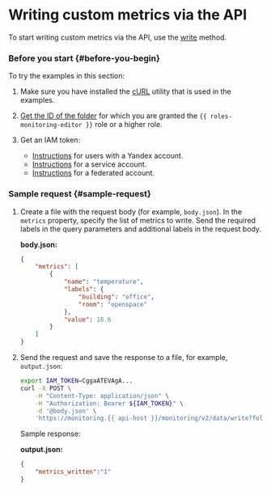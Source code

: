 # Writing custom metrics via the API

To start writing custom metrics via the API, use the [write](../../api-ref/MetricsData/write.md) method.

### Before you start {#before-you-begin}

To try the examples in this section:

1. Make sure you have installed the [cURL](https://curl.haxx.se) utility that is used in the examples.
1. [Get the ID of the folder](../../../resource-manager/operations/folder/get-id.md) for which you are granted the `{{ roles-monitoring-editor }}` role or a higher role.
1. Get an IAM token:

   * [Instructions](../../../iam/operations/iam-token/create.md) for users with a Yandex account.
   * [Instructions](../../../iam/operations/iam-token/create-for-sa.md) for a service account.
   * [Instructions](../../../iam/operations/iam-token/create-for-federation.md) for a federated account.

### Sample request {#sample-request}

1. Create a file with the request body (for example, `body.json`). In the `metrics` property, specify the list of metrics to write. Send the required labels in the query parameters and additional labels in the request body.

   **body.json:**
   ```json
   {
       "metrics": [
           {
               "name": "temperature",
               "labels": {
                   "building": "office",
                   "room": "openspace"
               },
               "value": 18.6
           }
       ]
   }
   ```

1. Send the request and save the response to a file, for example, `output.json`:

   ```bash
   export IAM_TOKEN=CggaATEVAgA...
   curl -X POST \
       -H "Content-Type: application/json" \
       -H "Authorization: Bearer ${IAM_TOKEN}" \
       -d '@body.json' \
       'https://monitoring.{{ api-host }}/monitoring/v2/data/write?folderId=aoe6vrq0g3svvs3uf62u&service=custom' > output.json
   ```

   Sample response:

   **output.json:**
   ```json
   {
       "metrics_written":"1"
   }
   ```
